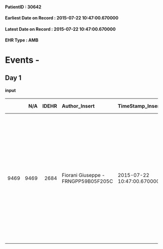 
#### PatientID : 30642
#### Earliest Date on Record : 2015-07-22 10:47:00.670000
#### Latest Date on Record : 2015-07-22 10:47:00.670000
#### EHR Type : AMB

# Events - 

## Day 1

#### input
|      |    N/A |   IDEHR | Author_Insert                       | TimeStamp_Insert           | EHRType   |   PatientID |   IDDigitalSignDocument | persone_vicine   |   Unnamed: 0_x.1 |   IDANAMNESI_SOCIALE | Patient   | FamigliaAltro   | Paziente_T   | FamigliaAltro_T   |   Non_Rilevabile_x.1 | Note_Non_Rilevabile_x.1   | opt_Problemi   | chk_contr_sintomi   | chk_competenza                                 | opt_paziente_a   | opt_famiglia_a   | opt_adeguatezza   | ds_note_ad                                                                                                                         | opt_paziente_solo   | ds_note_con                                                      | opt_presente_assente   | Presenza_minori   | Caregiver_principale   | opt_capacita     | ds_familiari_coinv                    | opt_risorse_ec   | opt_paziente_psi   | opt_Ins_vol   | ds_note_prio                                                                                                                                                                                                                                         | opt_paziente_ad   | opt_caregiver_ad   | Needs     | Domestic partnership   | Fragility                    | opt_famiglia_psi   |
|-----:|-------:|--------:|:------------------------------------|:---------------------------|:----------|------------:|------------------------:|:-----------------|-----------------:|---------------------:|:----------|:----------------|:-------------|:------------------|---------------------:|:--------------------------|:---------------|:--------------------|:-----------------------------------------------|:-----------------|:-----------------|:------------------|:-----------------------------------------------------------------------------------------------------------------------------------|:--------------------|:-----------------------------------------------------------------|:-----------------------|:------------------|:-----------------------|:-----------------|:--------------------------------------|:-----------------|:-------------------|:--------------|:-----------------------------------------------------------------------------------------------------------------------------------------------------------------------------------------------------------------------------------------------------|:------------------|:-------------------|:----------|:-----------------------|:-----------------------------|:-------------------|
| 9469 |   9469 |    2684 | Fiorani Giuseppe - FRNGPP59B05F205C | 2015-07-22 10:47:00.670000 | AMB       |       30642 |                  106842 | N/A              |             1160 |                  759 | Si#1      | Si#1            | No#0         | Si#1              |                    0 | NR                        | No#0           | controllo sintomi#0 | competenza/capacit√† assistenziale caregiver#0 | Congruenti#1     | Congruenti#1     | Da valutare#2     | Il pz. √® assistito dalla moglie Patrizia, anche lei malata oncologica. E' presente una figlia che vive fuori casa (fuori Milano). | No#0                | Il pz. vive con la moglie Patrizia (anche lei malata oncologica) | Presente#1             | No#0              | moglie Patrizia        | Incrementabile#1 | figlia (che per√≤ abita fuori Milano) | Da valutare#2    | No#0               | No#0          | La moglie sembra orientata rispetto ad un percorso di CP. Sembra anche un po' sola nella gestione dell'assistenza e in considerazione del fatto che anche lei √® una malata oncologica forse √® meritevole di sostegno per gli aspetti assistenziali | Parziale#1        | Totale#2           | Clinici#0 | Coniuge/Convivente#0   | sovraccarico assistenziale#4 | No#0               |


